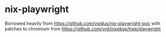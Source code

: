 # nix-playwright

Borrowed heavily from https://github.com/voidus/nix-playwright-poc with patches to chromium from https://github.com/yrd/nixpkgs/tree/playwright